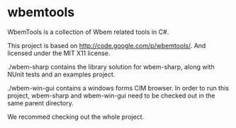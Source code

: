wbemtools
=========

WbemTools is a collection of Wbem related tools in C#. 

This project is based on http://code.google.com/p/wbemtools/. And licensed under the MIT X11 license.

./wbem-sharp contains the library solution for wbem-sharp, along with NUnit tests and an examples project.

./wbem-win-gui contains a windows forms CIM browser. In order to run this project, wbem-sharp and wbem-win-gui need to be checked out in the same parent directory.

We recommed checking out the whole project.
